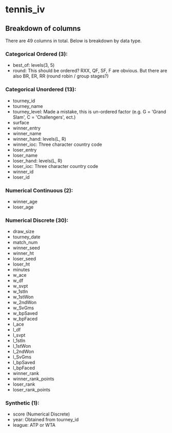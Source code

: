 # tennis_iv

## Breakdown of columns
There are 49 columns in total. Below is breakdown by data type.

### Categorical Ordered (3):
* best_of: levels(3, 5)
* round: This should be ordered? RXX, QF, SF, F are obvious. But there are also BR, ER, RR (round robin / group stages?)



### Categorical Unordered (13):
* tourney_id
* tourney_name
* tourney_level: Made a mistake, this is un-ordered factor (e.g. G = 'Grand Slam', C = 'Challengers', ect.)
* surface
* winner_entry
* winner_name
* winner_hand: levels(L, R)
* winner_ioc: Three character country code
* loser_entry
* loser_name
* loser_hand: levels(L, R)
* loser_ioc: Three character country code
* winner_id
* loser_id


### Numerical Continuous (2):
* winner_age
* loser_age


### Numerical Discrete (30):
* draw_size
* tourney_date
* match_num
* winner_seed
* winner_ht
* loser_seed
* loser_ht
* minutes
* w_ace
* w_df
* w_svpt
* w_1stIn
* w_1stWon
* w_2ndWon
* w_SvGms
* w_bpSaved
* w_bpFaced
* l_ace
* l_df
* l_svpt
* l_1stIn
* l_1stWon
* l_2ndWon
* l_SvGms
* l_bpSaved
* l_bpFaced
* winner_rank
* winner_rank_points
* loser_rank
* loser_rank_points

### Synthetic (1):
* score (Numerical Discrete)
* year: Obtained from tourney_id
* league: ATP or WTA
